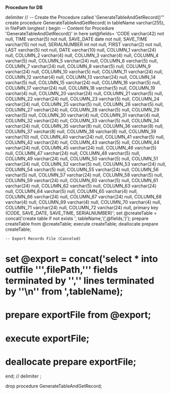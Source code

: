 **Procedure for DB**

delimiter
//
-- Create the Procedure called 'GenerateTableAndGetRecord()'"
create procedure GenerateTableAndGetRecord(
    in tableName varchar(255),
    in filePath longtext
)
begin
    -- Content for Procedure 'GenerateTableAndGetRecord()' in here
    set@fields= 'CODE            varchar(42) not null,
        TIME           varchar(5)  not null,
        SAVE_DATE          date        not null,
        SAVE_TIME          varchar(15) not null,
        SERIALNUMBER int         not null,
        FIRST         varchar(2)  not null,
        LAST           varchar(5)  not null,
        DATE            varchar(10) null,
        COLUMN_1          varchar(24) null,
        COLUMN_2          varchar(4)  null,
        COLUMN_3          varchar(4)  null,
        COLUMN_4          varchar(5)  null,
        COLUMN_5          varchar(24) null,
        COLUMN_6          varchar(5)  null,
        COLUMN_7          varchar(24) null,
        COLUMN_8          varchar(5)  null,
        COLUMN_9          varchar(24) null,
        COLUMN_10          varchar(5)  null,
        COLUMN_11          varchar(24) null,
        COLUMN_12          varchar(4)  null,
        COLUMN_13          varchar(24) null,
        COLUMN_14          varchar(5)  null,
        COLUMN_15          varchar(24) null,
        COLUMN_16          varchar(5)  null,
        COLUMN_17          varchar(24) null,
        COLUMN_18          varchar(5)  null,
        COLUMN_19          varchar(4)  null,
        COLUMN_20          varchar(24) null,
        COLUMN_21          varchar(5)  null,
        COLUMN_22          varchar(24) null,
        COLUMN_23          varchar(5)  null,
        COLUMN_24          varchar(24) null,
        COLUMN_25          varchar(5)  null,
        COLUMN_26         varchar(5)  null,
        COLUMN_27          varchar(24) null,
        COLUMN_28          varchar(5)  null,
        COLUMN_29          varchar(5)  null,
        COLUMN_30          varchar(4)  null,
        COLUMN_31          varchar(4)  null,
        COLUMN_32          varchar(24) null,
        COLUMN_33         varchar(5)  null,
        COLUMN_34          varchar(24) null,
        COLUMN_35          varchar(8)  null,
        COLUMN_36          varchar(8)  null,
        COLUMN_37          varchar(8)  null,
        COLUMN_38          varchar(8)  null,
        COLUMN_39          varchar(10) null,
        COLUMN_40          varchar(24) null,
        COLUMN_41         varchar(5)  null,
        COLUMN_42          varchar(24) null,
        COLUMN_43         varchar(5)  null,
        COLUMN_44          varchar(24) null,
        COLUMN_45          varchar(24) null,
        COLUMN_46         varchar(5)  null,
        COLUMN_47          varchar(24) null,
        COLUMN_48          varchar(5)  null,
        COLUMN_49          varchar(24) null,
        COLUMN_50          varchar(5)  null,
        COLUMN_51          varchar(24) null,
        COLUMN_52          varchar(5)  null,
        COLUMN_53          varchar(24) null,
        COLUMN_54          varchar(5)  null,
        COLUMN_55          varchar(24) null,
        COLUMN_56         varchar(5)  null,
        COLUMN_57          varchar(24) null,
        COLUMN_58         varchar(5)  null,
        COLUMN_59          varchar(24) null,
        COLUMN_60         varchar(5)  null,
        COLUMN_61          varchar(24) null,
        COLUMN_62         varchar(5)  null,
        COLUMN_63          varchar(24) null,
        COLUMN_64         varchar(5)  null,
        COLUMN_65          varchar(4)  null,
        COLUMN_66          varchar(24) null,
        COLUMN_67          varchar(24) null,
        COLUMN_68          varchar(4)  null,
        COLUMN_69          varchar(4)  null,
        COLUMN_70          varchar(4)  null,
        COLUMN_71          varchar(24) null,
        COLUMN_72          varchar(24) null,
        primary key (CODE, SAVE_DATE, SAVE_TIME, SERIALNUMBER)';
    set @createTable = concat('create table if not exists ', tableName,'(',@fields,')');
    prepare createTable from @createTable;
    execute createTable;
    deallocate prepare createTable;

    -- Export Records File (Canceled)
#     set @export = concat('select * into outfile ''',filePath,''' fields terminated by '','' lines terminated by ''\\n'' from ',tableName);
#     prepare exportFile from @export;
#     execute exportFile;
#     deallocate prepare exportFile;
end;
//
delimiter ;


drop procedure GenerateTableAndGetRecord;
